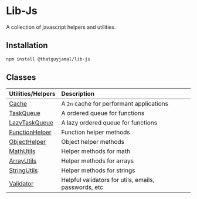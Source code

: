 # Lib-Js

A collection of javascript helpers and utilities.

## Installation

```bash
npm install @thatguyjamal/lib-js
```

## Classes

| Utilities/Helpers                     | Description                                          |     |
| :------------------------------------ | :--------------------------------------------------- | :-- |
| [Cache](./cache.js)                   | A `2n` cache for performant applications             |     |
| [TaskQueue](./task_queue.js)          | A ordered queue for functions                        |     |
| [LazyTaskQueue](./lazy_task_queue.js) | A lazy ordered queue for functions                   |     |
| [FunctionHelper](./func.js)           | Function helper methods                              |     |
| [ObjectHelper](./obj.js)              | Object helper methods                                |     |
| [MathUtils](./math.js)                | Helper methods for math                              |     |
| [ArrayUtils]()                        | Helper methods for arrays                            |     |
| [StringUtils]()                       | Helper methods for strings                           |     |
| [Validator]()                         | Helpful validators for utils, emails, passwords, etc |     |
